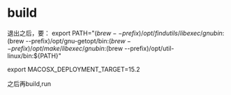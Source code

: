 
# build
退出之后，要：
export PATH="$(brew --prefix)/opt/findutils/libexec/gnubin:$(brew --prefix)/opt/gnu-getopt/bin:$(brew --prefix)/opt/make/libexec/gnubin:$(brew --prefix)/opt/util-linux/bin:${PATH}"

export MACOSX_DEPLOYMENT_TARGET=15.2 

之后再build,run